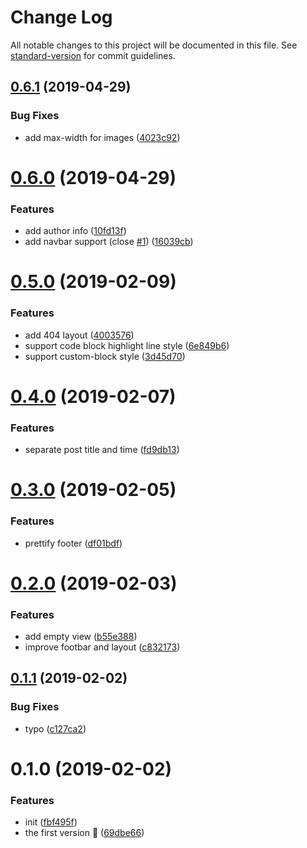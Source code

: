 # Change Log

All notable changes to this project will be documented in this file. See [standard-version](https://github.com/conventional-changelog/standard-version) for commit guidelines.

## [0.6.1](https://github.com/viko16/vuepress-theme-simple/compare/v0.6.0...v0.6.1) (2019-04-29)


### Bug Fixes

* add max-width for images ([4023c92](https://github.com/viko16/vuepress-theme-simple/commit/4023c92))



# [0.6.0](https://github.com/viko16/vuepress-theme-simple/compare/v0.5.0...v0.6.0) (2019-04-29)


### Features

* add author info ([10fd13f](https://github.com/viko16/vuepress-theme-simple/commit/10fd13f))
* add navbar support (close [#1](https://github.com/viko16/vuepress-theme-simple/issues/1)) ([16039cb](https://github.com/viko16/vuepress-theme-simple/commit/16039cb))



<a name="0.5.0"></a>
# [0.5.0](https://github.com/viko16/vuepress-theme-simple/compare/v0.4.0...v0.5.0) (2019-02-09)


### Features

* add 404 layout ([4003576](https://github.com/viko16/vuepress-theme-simple/commit/4003576))
* support code block highlight line style ([6e849b6](https://github.com/viko16/vuepress-theme-simple/commit/6e849b6))
* support custom-block style ([3d45d70](https://github.com/viko16/vuepress-theme-simple/commit/3d45d70))



<a name="0.4.0"></a>
# [0.4.0](https://github.com/viko16/vuepress-theme-simple/compare/v0.3.0...v0.4.0) (2019-02-07)


### Features

* separate post title and time ([fd9db13](https://github.com/viko16/vuepress-theme-simple/commit/fd9db13))



<a name="0.3.0"></a>
# [0.3.0](https://github.com/viko16/vuepress-theme-simple/compare/v0.2.0...v0.3.0) (2019-02-05)


### Features

* prettify footer ([df01bdf](https://github.com/viko16/vuepress-theme-simple/commit/df01bdf))



<a name="0.2.0"></a>
# [0.2.0](https://github.com/viko16/vuepress-theme-simple/compare/v0.1.1...v0.2.0) (2019-02-03)


### Features

* add empty view ([b55e388](https://github.com/viko16/vuepress-theme-simple/commit/b55e388))
* improve footbar and layout ([c832173](https://github.com/viko16/vuepress-theme-simple/commit/c832173))



<a name="0.1.1"></a>
## [0.1.1](https://github.com/viko16/vuepress-theme-simple/compare/v0.1.0...v0.1.1) (2019-02-02)


### Bug Fixes

* typo ([c127ca2](https://github.com/viko16/vuepress-theme-simple/commit/c127ca2))



<a name="0.1.0"></a>
# 0.1.0 (2019-02-02)


### Features

* init ([fbf495f](https://github.com/viko16/vuepress-theme-simple/commit/fbf495f))
* the first version 🎉 ([69dbe66](https://github.com/viko16/vuepress-theme-simple/commit/69dbe66))
